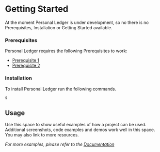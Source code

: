 # Getting Started

At the moment Personal Ledger is under development, so no there is no Prerequisites, Installation or Getting Started available.

### Prerequisites

Personal Ledger requires the following Prerequisites to work:

* [Prerequisite 1](#)
* [Prerequisite 2](#)

### Installation

To install Personal Ledger run the following commands.

```sh 
$
```

## Usage

Use this space to show useful examples of how a project can be used. Additional screenshots, code examples and demos work well in this space. You may also link to more resources.

_For more examples, please refer to the [Documentation](https://example.com)_


